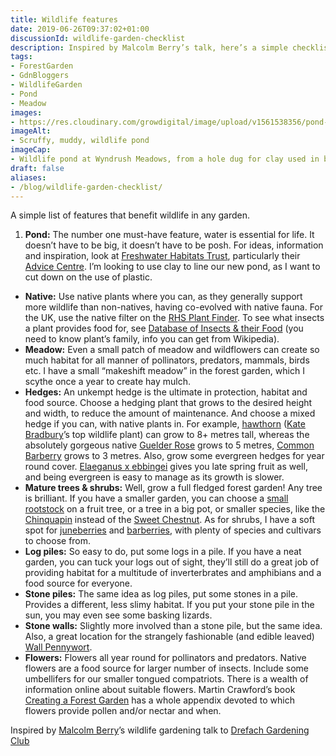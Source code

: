 ```yaml
---
title: Wildlife features
date: 2019-06-26T09:37:02+01:00
discussionId: wildlife-garden-checklist
description: Inspired by Malcolm Berry’s talk, here’s a simple checklist of invaluable features for your wildlife-friendly garden
tags: 
- ForestGarden
- GdnBloggers
- WildlifeGarden
- Pond
- Meadow
images: 
- https://res.cloudinary.com/growdigital/image/upload/v1561538356/pond-7531DF77.jpg
imageAlt: 
- Scruffy, muddy, wildlife pond
imageCap:
- Wildlife pond at Wyndrush Meadows, from a hole dug for clay used in building work
draft: false
aliases: 
- /blog/wildlife-garden-checklist/
---
```


A simple list of features that benefit wildlife in any garden.

1. **Pond:** The number one must-have feature, water is essential for life. It doesn’t have to be big, it doesn’t have to be posh. For ideas, information and inspiration, look at [Freshwater Habitats Trust](https://freshwaterhabitats.org.uk), particularly their [Advice Centre](https://freshwaterhabitats.org.uk/pond-clinic/). I’m looking to use clay to line our new pond, as I want to cut down on the use of plastic.
* **Native:** Use native plants where you can, as they generally support more wildlife than non-natives, having co-evolved with native fauna. For the UK, use the native filter on the [RHS Plant Finder](https://www.rhs.org.uk/Plants/Search-Form). To see what insects a plant provides food for, see [Database of Insects & their Food](https://www.brc.ac.uk/dbif/hosts.aspx) (you need to know plant’s family, info you can get from Wikipedia).
* **Meadow:** Even a small patch of meadow and wildflowers can create so much habitat for all manner of pollinators, predators, mammals, birds etc. I have a small “makeshift meadow” in the forest garden, which I scythe once a year to create hay mulch. 
* **Hedges:** An unkempt hedge is the ultimate in protection, habitat and food source. Choose a hedging plant that grows to the desired height and width, to reduce the amount of maintenance. And choose a mixed hedge if you can, with native plants in. For example, [hawthorn](https://pfaf.org/user/Plant.aspx?LatinName=Crataegus+monogyna) ([Kate Bradbury](https://mobile.twitter.com/Kate_Bradbury)’s top wildlife plant) can grow to 8+ metres tall, whereas the absolutely gorgeous native [Guelder Rose](https://pfaf.org/user/Plant.aspx?LatinName=Viburnum+opulus) grows to 5 metres, [Common Barberry](https://pfaf.org/user/plant.aspx?LatinName=Berberis+vulgaris) grows to 3 metres. Also, grow some evergreen hedges for year round cover. [Elaeganus x ebbingei](https://pfaf.org/user/plant.aspx?LatinName=Elaeagnus+x+ebbingei) gives you late spring fruit as well, and being evergreen is easy to manage as its growth is slower.
* **Mature trees & shrubs:** Well, grow a full fledged forest garden! Any tree is brilliant. If you have a smaller garden, you can choose a [small rootstock](https://www.forestgarden.wales/blog/rootstock-reference/) on a fruit tree, or a tree in a big pot, or smaller species, like the [Chinquapin](https://pfaf.org/user/plant.aspx?LatinName=Castanea+pumila) instead of the [Sweet Chestnut](https://pfaf.org/user/plant.aspx?LatinName=Castanea+sativa). As for shrubs, I have a soft spot for [juneberries](https://en.wikipedia.org/wiki/Amelanchier) and [barberries](https://en.wikipedia.org/wiki/Berberis), with plenty of species and cultivars to choose from.
* **Log piles:** So easy to do, put some logs in a pile. If you have a neat garden, you can tuck your logs out of sight, they’ll still do a great job of providing habitat for a multitude of inverterbrates and amphibians and a food source for everyone.
* **Stone piles:** The same idea as log piles, put some stones in a pile. Provides a different, less slimy habitat. If you put your stone pile in the sun, you may even see some basking lizards.
* **Stone walls:** Slightly more involved than a stone pile, but the same idea. Also, a great location for the strangely fashionable (and edible leaved) [Wall Pennywort](https://pfaf.org/user/plant.aspx?latinname=Umbilicus+rupestris).
* **Flowers:** Flowers all year round for pollinators and predators. Native flowers are a food source for larger number of insects. Include some umbellifers for our smaller tongued compatriots. There is a wealth of information online about suitable flowers. Martin Crawford’s book [Creating a Forest Garden](https://www.agroforestry.co.uk/product/creating-a-forest-garden-2/) has a whole appendix devoted to which flowers provide pollen and/or nectar and when.

Inspired by [Malcolm Berry](https://www.facebook.com/The-Dreaded-Gardener-1403035606578314/)’s wildlife gardening talk to [Drefach Gardening Club](http://www.drefachfelindregardeningclub.co.uk)
